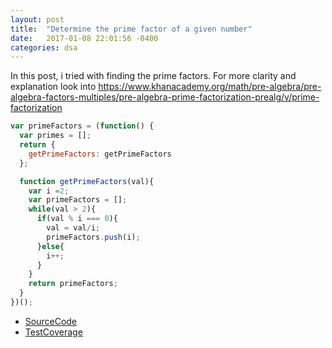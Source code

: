 ```yaml
---
layout: post
title:  "Determine the prime factor of a given number"
date:   2017-01-08 22:01:56 -0400 
categories: dsa
---
```

In this post, i tried with finding the prime factors.
For more clarity and explanation look into https://www.khanacademy.org/math/pre-algebra/pre-algebra-factors-multiples/pre-algebra-prime-factorization-prealg/v/prime-factorization

```javascript
var primeFactors = (function() {
  var primes = [];
  return {
    getPrimeFactors: getPrimeFactors
  };

  function getPrimeFactors(val){
    var i =2;
    var primeFactors = [];
    while(val > 2){
      if(val % i === 0){
        val = val/i;
        primeFactors.push(i);
      }else{
        i++;
      }
    }
    return primeFactors;
  }
})();
```
* [SourceCode](https://github.com/judearasu/dsa/blob/master/basics/primeFactors.js "PrimeFactors")
* [TestCoverage](https://github.com/judearasu/dsa/blob/master/tests/primeFactors.spec.js "PrimeFactorsSpec")
